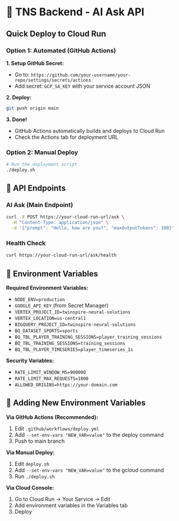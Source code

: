 # 🚀 TNS Backend - AI Ask API

## Quick Deploy to Cloud Run

### **Option 1: Automated (GitHub Actions)**

**1. Setup GitHub Secret:**

- Go to: `https://github.com/your-username/your-repo/settings/secrets/actions`
- Add secret: `GCP_SA_KEY` with your service account JSON

**2. Deploy:**

```bash
git push origin main
```

**3. Done!**

- GitHub Actions automatically builds and deploys to Cloud Run
- Check the Actions tab for deployment URL

### **Option 2: Manual Deploy**

```bash
# Run the deployment script
./deploy.sh
```

## 🎯 API Endpoints

### **AI Ask (Main Endpoint)**

```bash
curl -X POST https://your-cloud-run-url/ask \
  -H "Content-Type: application/json" \
  -d '{"prompt": "Hello, how are you?", "maxOutputTokens": 100}'
```

### **Health Check**

```bash
curl https://your-cloud-run-url/ask/health
```

## 🔧 Environment Variables

**Required Environment Variables:**

- `NODE_ENV=production`
- `GOOGLE_API_KEY` (from Secret Manager)
- `VERTEX_PROJECT_ID=twinspire-neural-solutions`
- `VERTEX_LOCATION=us-central1`
- `BIGQUERY_PROJECT_ID=twinspire-neural-solutions`
- `BQ_DATASET_SPORTS=sports`
- `BQ_TBL_PLAYER_TRAINING_SESSIONS=player_training_sessions`
- `BQ_TBL_TRAINING_SESSIONS=training_sessions`
- `BQ_TBL_PLAYER_TIMESERIES=player_timeseries_1s`

**Security Variables:**

- `RATE_LIMIT_WINDOW_MS=900000`
- `RATE_LIMIT_MAX_REQUESTS=1000`
- `ALLOWED_ORIGINS=https://your-domain.com`

## 📝 Adding New Environment Variables

**Via GitHub Actions (Recommended):**

1. Edit `.github/workflows/deploy.yml`
2. Add `--set-env-vars "NEW_VAR=value"` to the deploy command
3. Push to main branch

**Via Manual Deploy:**

1. Edit `deploy.sh`
2. Add `--set-env-vars "NEW_VAR=value"` to the gcloud command
3. Run `./deploy.sh`

**Via Cloud Console:**

1. Go to Cloud Run → Your Service → Edit
2. Add environment variables in the Variables tab
3. Deploy
